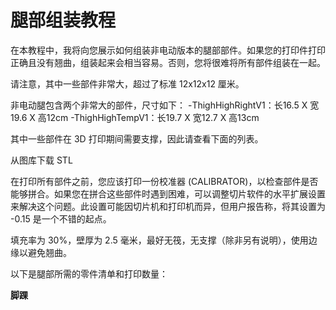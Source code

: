 <h1>腿部组装教程</h1>

在本教程中，我将向您展示如何组装非电动版本的腿部部件。如果您的打印件打印正确且没有翘曲，组装起来会相当容易。否则，您将很难将所有部件组装在一起。

请注意，其中一些部件非常大，超过了标准 12x12x12 厘米。

非电动腿包含两个非常大的部件，尺寸如下：
-ThighHighRightV1：长16.5 X 宽19.6 X 高12cm
-ThighHighTempV1：长19.7 X 宽12.7 X 高13cm

其中一些部件在 3D 打印期间需要支撑，因此请查看下面的列表。

从图库下载 STL

在打印所有部件之前，您应该打印一份校准器 (CALIBRATOR)，以检查部件是否能够拼合。如果您在拼合这些部件时遇到困难，可以调整切片软件的水平扩展设置来解决这个问题。此设置可能因切片机和打印机而异，但用户报告称，将其设置为 -0.15 是一个不错的起点。

填充率为 30%，壁厚为 2.5 毫米，最好无筏，无支撑（除非另有说明），使用边缘以避免翘曲。

以下是腿部所需的零件清单和打印数量：

**脚踝**

